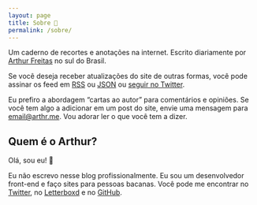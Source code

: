 ```yaml
---
layout: page
title: Sobre 👋
permalink: /sobre/
---
```


Um caderno de recortes e anotações na internet. Escrito diariamente por [Arthur Freitas](https://arthr.me/) no sul do Brasil.

Se você deseja receber atualizações do site de outras formas, você pode assinar os feed em [RSS](/rss.xml) ou [JSON](/feed.json) ou [seguir no Twitter](https://twitter.com/arthrfrts).

Eu prefiro a abordagem “cartas ao autor” para comentários e opiniões. Se você tem algo a adicionar em um post do site, envie uma mensagem para email@arthr.me. Vou adorar ler o que você tem a dizer.

## Quem é o Arthur?

Olá, sou eu! 👋

Eu não escrevo nesse blog profissionalmente. Eu sou um desenvolvedor front-end e faço sites para pessoas bacanas. Você pode me encontrar no [Twitter](https://twitter.com/arthrfrts), no [Letterboxd](https://letterboxd.com/arthrfrts) e no [GitHub](https://github.com/arthrfrts).
